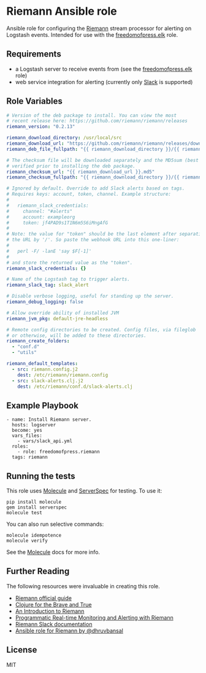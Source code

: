 # Riemann Ansible role

Ansible role for configuring the [Riemann] stream processor
for alerting on Logstash events.
Intended for use with the [freedomofpress.elk] role.

Requirements
------------
* a Logstash server to receive events from (see the [freedomofpress.elk] role)
* web service integration for alerting (currently only [Slack] is supported)

Role Variables
--------------
```yaml
# Version of the deb package to install. You can view the most
# recent release here: https://github.com/riemann/riemann/releases
riemann_version: "0.2.13"

riemann_download_directory: /usr/local/src
riemann_download_url: "https://github.com/riemann/riemann/releases/download/{{riemann_version}}/riemann_{{riemann_version}}_all.deb"
riemann_deb_file_fullpath: "{{ riemann_download_directory }}/{{ riemann_download_url | basename }}"

# The checksum file will be downloaded separately and the MD5sum (best that's offered)
# verified prior to installing the deb package.
riemann_checksum_url: "{{ riemann_download_url }}.md5"
riemann_checksum_fullpath: "{{ riemann_download_directory }}/{{ riemann_checksum_url | basename }}"

# Ignored by default. Override to add Slack alerts based on tags.
# Requires keys: account, token, channel. Example structure:
#
#   riemann_slack_credentials:
#     channel: "#alerts"
#     account: exampleorg
#     token: jf4PAD9s1T1N6m5S6iMngAfG
#
# Note: the value for "token" should be the last element after separating
# the URL by '/'. So paste the webhook URL into this one-liner:
#
#   perl -F/ -lanE 'say $F[-1]'
#
# and store the returned value as the "token".
riemann_slack_credentials: {}

# Name of the Logstash tag to trigger alerts.
riemann_slack_tag: slack_alert

# Disable verbose logging, useful for standing up the server.
riemann_debug_logging: false

# Allow override ability of installed JVM
riemann_jvm_pkg: default-jre-headless

# Remote config directories to be created. Config files, via fileglob
# or otherwise, will be added to these directories.
riemann_create_folders:
  - "conf.d"
  - "utils"

riemann_default_templates:
  - src: riemann.config.j2
    dest: /etc/riemann/riemann.config
  - src: slack-alerts.clj.j2
    dest: /etc/riemann/conf.d/slack-alerts.clj
```

Example Playbook
----------------

```
- name: Install Riemann server.
  hosts: logserver
  become: yes
  vars_files:
    - vars/slack_api.yml
  roles:
    - role: freedomofpress.riemann
  tags: riemann
```

Running the tests
-----------------

This role uses [Molecule] and [ServerSpec] for testing. To use it:

```
pip install molecule
gem install serverspec
molecule test
```

You can also run selective commands:

```
molecule idempotence
molecule verify
```

See the [Molecule] docs for more info.

Further Reading
---------------
The following resources were invaluable in creating this role.

* [Riemann official guide](http://riemann.io/howto.html#putting-riemann-into-production)
* [Clojure for the Brave and True](http://www.braveclojure.com/do-things/)
* [An Introduction to Riemann](https://kartar.net/2014/12/an-introduction-to-riemann/)
* [Programmatic Real-time Monitoring and Alerting with Riemann](http://www.stuartgunter.org/programmatic-realtime-monitoring-alerting-riemann/)
* [Riemann Slack documentation](http://riemann.io/api/riemann.slack.html)
* [Ansible role for Riemann by @dhruvbansal](https://github.com/dhruvbansal/riemann-server-ansible-role)

License
-------

MIT

[Molecule]: http://molecule.readthedocs.org/en/master/
[ServerSpec]: http://serverspec.org/
[freedomofpress.elk]: https://github.com/freedomofpress/ansible-role-elk
[Riemann]: http://riemann.io
[Slack]: https://slack.com
